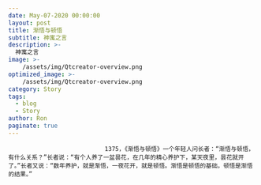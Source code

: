 ```yaml
---
date: May-07-2020 00:00:00
layout: post
title: 渐悟与顿悟
subtitle: 神寓之言
description: >-
  神寓之言
image: >-
    /assets/img/Qtcreator-overview.png
optimized_image: >-
    /assets/img/Qtcreator-overview.png
category: Story
tags:
  - blog
  - Story
author: Ron
paginate: true
---
```


							　　1375，《渐悟与顿悟》一个年轻人问长者：“渐悟与顿悟，有什么关系？”长者说：“有个人养了一盆昙花，在几年的精心养护下，某天夜里，昙花就开了。”长者又说：“数年养护，就是渐悟，一夜花开，就是顿悟。渐悟是顿悟的基础，顿悟是渐悟的结果。”
							
							
						